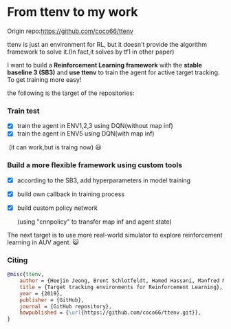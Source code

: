 # From ttenv to my work

Origin repo:https://github.com/coco66/ttenv

ttenv is just an environment for RL, but it doesn't provide the algorithm framework to solve it.(In fact,it solves by tf1 in other paper)

I want to build a **Reinforcement Learning framework** with the **stable baseline 3 (SB3)** and **use ttenv** to train the agent for active target tracking. To get training more easy!

the following is the target of the repositories:

### Train test

- [x] train the agent in ENV1,2,3 using DQN(without map inf)
- [x] train the agent in ENV5 using DQN(with map inf)

​	(it can work,but is traing now) :smiley: 

### Build a more flexible framework using custom tools

- [x] according to the SB3, add hyperparameters in model training
- [x] build own callback in training process
- [x] build custom policy network

 	(using "cnnpolicy" to transfer map inf and agent state)

The next target is to use more real-world simulator to explore reinforcement learning in AUV agent. :smiley_cat:

### Citing

```bibtex
@misc{ttenv,
    author = {Heejin Jeong, Brent Schlotfeldt, Hamed Hassani, Manfred Morari, Daniel D. Lee, and George J. Pappas},
    title = {Target tracking environments for Reinforcement Learning},
    year = {2019},
    publisher = {GitHub},
    journal = {GitHub repository},
    howpublished = {\url{https://github.com/coco66/ttenv.git}},
}
